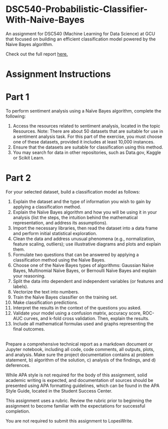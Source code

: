 # DSC540-Probabilistic-Classifier-With-Naive-Bayes
An assignment for DSC540 (Machine Learning for Data Science) at GCU that focused on building an efficient classification model powered by the Naive Bayes algorithm.

Check out the full report [here.](https://github.com/jhould007/DSC540-Probabilistic-Classifier-With-Naive-Bayes/blob/master/Probabilistic%20Classifier%20with%20Naive%20Bayes.ipynb)

# Assignment Instructions

# Part 1
To perform sentiment analysis using a Naïve Bayes algorithm, complete the following:
1. Access the resources related to sentiment analysis, located in the topic Resources. Note: There are about 50 datasets that are suitable for use in a sentiment analysis task. For this part of the exercise, you must choose one of these datasets, provided it includes at least 10,000 instances.
2. Ensure that the datasets are suitable for classification using this method.
3. You may search for data in other repositories, such as Data.gov, Kaggle or Scikit Learn.

# Part 2
For your selected dataset, build a classification model as follows:
1. Explain the dataset and the type of information you wish to gain by applying a classification method.
2. Explain the Naïve Bayes algorithm and how you will be using it in your analysis (list the steps, the intuition behind the mathematical representation, and address its assumptions).
3. Import the necessary libraries, then read the dataset into a data frame and perform initial statistical exploration.
4. Clean the data and address unusual phenomena (e.g., normalization, feature scaling, outliers); use illustrative diagrams and plots and explain them.
5. Formulate two questions that can be answered by applying a classification method using the Naïve Bayes.
6. Choose one of the Naive Bayes types of algorithms: Gaussian Naïve Bayes, Multinomial Naïve Bayes, or Bernoulli Naïve Bayes and explain your reasoning.
7. Split the data into dependent and independent variables (or features and labels).
8. Vectorize the text into numbers.
9. Train the Naïve Bayes classifier on the training set.
10. Make classification predictions.
11. Interpret the results in the context of the questions you asked.
12. Validate your model using a confusion matrix, accuracy score, ROC-AUC curves, and k-fold cross validation. Then, explain the results.
13. Include all mathematical formulas used and graphs representing the final outcomes. <br><br>

Prepare a comprehensive technical report as a markdown document or Jupyter notebook, including all code, code comments, all outputs, plots, and analysis. Make sure the project documentation contains a) problem statement, b) algorithm of the solution, c) analysis of the findings, and d) deferences.

While APA style is not required for the body of this assignment, solid academic writing is expected, and documentation of sources should be presented using APA formatting guidelines, which can be found in the APA Style Guide, located in the Student Success Center.   

This assignment uses a rubric. Review the rubric prior to beginning the assignment to become familiar with the expectations for successful completion.

You are not required to submit this assignment to LopesWrite.
